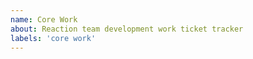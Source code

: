 ```yaml
---
name: Core Work
about: Reaction team development work ticket tracker
labels: 'core work'
---
```


<!---
Core work template is only for tracking work for the internal development cycles of the Reaction team. If you want to report a bug please use the bug report template. 

Are you looking for help with getting started on Reaction? Please visit our [Reaction documentation](https://docs.reactioncommerce.com/reaction-docs/trunk/getting-started-developing-with-reaction).
-->


